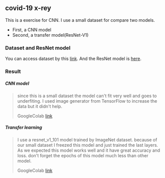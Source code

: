 ## covid-19 x-rey

This is a exercise for CNN. 
I use a small dataset for compare two models.
- First, a CNN model 
- Second, a transfer model(ResNet-V1)
### Dataset and ResNet model
You can access dataset by this [link](https://www.kaggle.com/khoongweihao/covid19-xray-dataset-train-test-sets). And the ResNet model is [here](https://tfhub.dev/google/imagenet/resnet_v1_101/classification/5).

### Result
##### CNN model 

>  since this is a small dataset the model can't fit very well and goes to underfiting. I used image generator from TensorFlow to increase the data but it didn't help.
>
> GoogleColab [link](https://colab.research.google.com/github/matinkp/covid-19-x-rey-cnn/blob/main/x_rey_covid_19.ipynb)

##### Transfer learning

> I use a resnet_v1_101 model trained by ImageNet dataset. because of our small dataset I freezed this model and just trained the last layers.
> As we expected this model works well and it have great accuracy and loss. don't forget the epochs of this model much less than other model.
>
> GoogleColab [link](https://colab.research.google.com/github/matinkp/covid-19-x-rey-cnn/blob/main/x_rey_covid_19_transfer_learning.ipynb)
